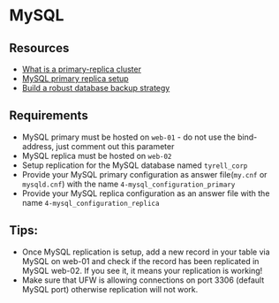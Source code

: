 # MySQL
## Resources
- [What is a primary-replica cluster](https://intranet.alxswe.com/rltoken/eojqG9FZbA6QVWN5P9cLzA)
- [MySQL primary replica setup](https://intranet.alxswe.com/rltoken/z2KVk2UKLMc0RvHMdJmYLg)
- [Build a robust database backup strategy](https://intranet.alxswe.com/rltoken/BharnxaLb-BDDYFywzME2Q)

## Requirements
- MySQL primary must be hosted on `web-01` - do not use the bind-address, just comment out this parameter
- MySQL replica must be hosted on `web-02`
- Setup replication for the MySQL database named `tyrell_corp`
- Provide your MySQL primary configuration as answer file(`my.cnf` or `mysqld.cnf`) with the name `4-mysql_configuration_primary`
- Provide your MySQL replica configuration as an answer file with the name `4-mysql_configuration_replica`

## Tips:
- Once MySQL replication is setup, add a new record in your table via MySQL on web-01 and check if the record has been replicated in MySQL web-02. If you see it, it means your replication is working!
- Make sure that UFW is allowing connections on port 3306 (default MySQL port) otherwise replication will not work.